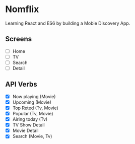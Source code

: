 # Nomflix

Learning React and ES6 by building a Mobie Discovery App.

## Screens

- [ ] Home
- [ ] TV
- [ ] Search
- [ ] Detail

## API Verbs

- [x] Now playing (Movie)
- [x] Upcoming (Movie)
- [x] Top Reted (Tv, Movie)
- [x] Popular (Tv, Movie)
- [x] Airing today (Tv)
- [x] TV Show Detail
- [x] Movie Detail
- [x] Search (Movie, Tv)
